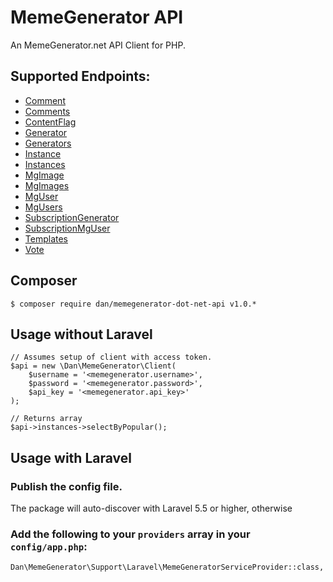 # MemeGenerator API

An MemeGenerator.net API Client for PHP. 

## Supported Endpoints:

* [Comment](http://version1.api.memegenerator.net/#Comment_Create)
* [Comments](http://version1.api.memegenerator.net/#Comments_Select)
* [ContentFlag](http://version1.api.memegenerator.net/#ContentFlag_Create)
* [Generator](http://version1.api.memegenerator.net/#Generator_Create)
* [Generators](http://version1.api.memegenerator.net/#Generators_Search)
* [Instance](http://version1.api.memegenerator.net/#Instance_Select)
* [Instances](http://version1.api.memegenerator.net/#Instances_Search)
* [MgImage](http://version1.api.memegenerator.net/#MgImage_Select)
* [MgImages](http://version1.api.memegenerator.net/#MgImages_Search)
* [MgUser](http://version1.api.memegenerator.net/#MgUser_Login)
* [MgUsers](http://version1.api.memegenerator.net/#MgUsers_Select_ByPublisher)
* [SubscriptionGenerator](http://version1.api.memegenerator.net/#Subscription_Generator_Create)
* [SubscriptionMgUser](http://version1.api.memegenerator.net/#Subscription_MgUser_Create)
* [Templates](http://version1.api.memegenerator.net/#Templates_Select_ByUrlName)
* [Vote](http://version1.api.memegenerator.net/#Vote)

## Composer

    $ composer require dan/memegenerator-dot-net-api v1.0.*
    
## Usage without Laravel

```
// Assumes setup of client with access token.
$api = new \Dan\MemeGenerator\Client(
    $username = '<memegenerator.username>',
    $password = '<memegenerator.password>',
    $api_key = '<memegenerator.api_key>'
);

// Returns array
$api->instances->selectByPopular();
```

## Usage with Laravel

### Publish the config file.

The package will auto-discover with Laravel 5.5 or higher, otherwise

### Add the following to your `providers` array in your `config/app.php`:

    Dan\MemeGenerator\Support\Laravel\MemeGeneratorServiceProvider::class,
    
```
